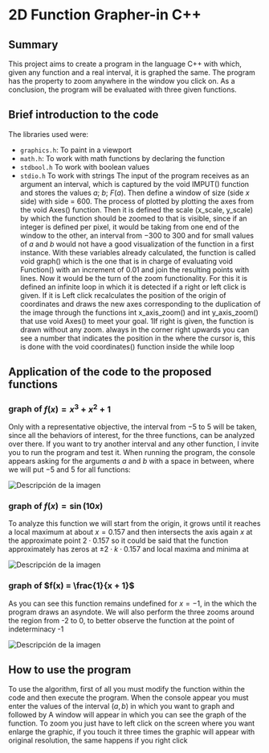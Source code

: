 # 2D Function Grapher-in C++

## Summary
This project aims to create a program in the language
C++ with which, given any function and a real interval, it is graphed
the same. The program has the property to zoom anywhere in
the window you click on. As a conclusion, the program will be evaluated with
three given functions.

## Brief introduction to the code

The libraries used were:
- `graphics.h`: To paint in a viewport
- `math.h`: To work with math functions by declaring the function
- `stdbool.h` To work with boolean values
- `stdio.h` To work with strings
The input of the program receives as an argument an interval, which is captured by the void IMPUT() function and stores the values $a$; $b$; $F(a)$. Then define a
window of size (side $x$ side) with side = 600. The process of
plotted by plotting the axes from the void Axes() function. Then it is defined
the scale (x_scale, y_scale) by which the function should be zoomed to
that is visible, since if an integer is defined per pixel, it would be taking
from one end of the window to the other, an interval from −300 to 300 and for
small values of $a$ and $b$ would not have a good visualization of the function in
a first instance. With these variables already calculated, the function is called
void graph() which is the one that is in charge of evaluating void Function() with
an increment of 0.01 and join the resulting points with lines.
Now it would be the turn of the zoom functionality. For this it is defined
an infinite loop in which it is detected if a right or left click is given. If it is
Left click recalculates the position of the origin of coordinates and draws
the new axes corresponding to the duplication of the image through the functions int x_axis_zoom() and int y_axis_zoom() that use void Axes() to
meet your goal.
1If right is given, the function is drawn without any zoom. always in the corner
right upwards you can see a number that indicates the position in the
where the cursor is, this is done with the void coordinates() function inside the
while loop

## Application of the code to the proposed functions

### graph of $f(x) = x^3 + x^2 + 1$

Only with a representative objective, the interval from −5 to 5 will be taken, since all the behaviors of interest, for the three functions, can be analyzed
over there. If you want to try another interval and any other function, I invite you to
run the program and test it.
When running the program, the console appears asking for the arguments $a$ and $b$ with
a space in between, where we will put −5 and 5 for all functions:

<image
  src="/Graphics/1.png"
  alt="Descripción de la imagen"
  caption="Leyenda de la imagen">
  
 ### graph of $f(x) = \sin(10x)$
  
 To analyze this function we will start from the origin, it grows until it reaches a
  local maximum at about $x = 0.157$ and then intersects the axis again
  $x$ at the approximate point $2 \cdot 0.157$ so it could be said that the function
  approximately has zeros at $\pm2 \cdot k \cdot 0.157$ and local maxima and minima at
  
 <image
  src="/Graphics/1a.png"
  alt="Descripción de la imagen"
  caption="Leyenda de la imagen">
  
### graph of $f(x) = \frac{1}{x + 1}$
   
   As you can see this function remains undefined for $x = -1$, in the which the program draws an asyndote. We will also perform the three zooms around the region from -2 to 0, to better observe the function at the point of indeterminacy -1
   
  <image
  src="/Graphics/1b.png"
  alt="Descripción de la imagen"
  caption="Leyenda de la imagen">
  
 ## How to use the program
    
To use the algorithm, first of all you must modify the function within the code and then execute the program. When the console appear you must enter the values of the interval $(a, b)$ in which you want to graph and followed by A window will appear in which you can see the graph of the function. To zoom you just have to left click on the screen where you want enlarge the graphic, if you touch it three times the graphic will appear with original resolution, the same happens if you right click
    
